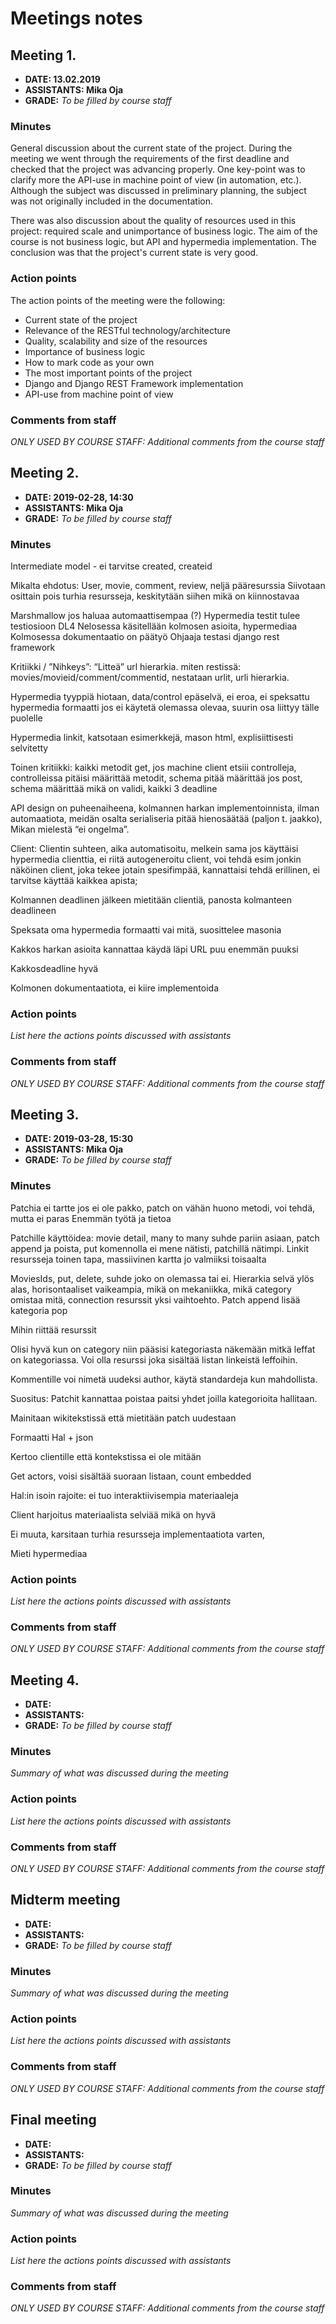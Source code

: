# Meetings notes

## Meeting 1.
* **DATE: 13.02.2019**
* **ASSISTANTS: Mika Oja**
* **GRADE:** *To be filled by course staff*

### Minutes

General discussion about the current state of the project.
During the meeting we went through the requirements of the first deadline and checked that the project was advancing properly. One key-point was to clarify more the API-use in machine point of view (in automation, etc.). Although the subject was discussed in preliminary planning, the subject was not originally included in the documentation.

There was also discussion about the quality of resources used in this project: required scale and unimportance of business logic. The aim of the course is not business logic, but API and hypermedia implementation. The conclusion was that the project's current state is very good.

### Action points
The action points of the meeting were the following:
* Current state of the project
* Relevance of the RESTful technology/architecture
* Quality, scalability and size of the resources
* Importance of business logic
* How to mark code as your own
* The most important points of the project
* Django and Django REST Framework implementation
* API-use from machine point of view

### Comments from staff
*ONLY USED BY COURSE STAFF: Additional comments from the course staff*

## Meeting 2.
* **DATE: 2019-02-28, 14:30**
* **ASSISTANTS: Mika Oja**
* **GRADE:** *To be filled by course staff*

### Minutes
Intermediate model - ei tarvitse created, createid

Mikalta ehdotus:
User, movie, comment, review, neljä pääresurssia
Siivotaan osittain pois turhia resursseja, 
keskitytään siihen mikä on kiinnostavaa

Marshmallow jos haluaa automaattisempaa (?)
Hypermedia testit tulee testiosioon DL4
Nelosessa käsitellään kolmosen asioita, hypermediaa
Kolmosessa dokumentaatio on päätyö
Ohjaaja testasi django rest framework

Kritiikki / ”Nihkeys”: 
“Litteä” url hierarkia. miten restissä: movies/movieid/comment/commentid, nestataan urlit, urli hierarkia.

Hypermedia tyyppiä hiotaan, data/control epäselvä, ei eroa, ei speksattu hypermedia formaatti jos ei käytetä olemassa olevaa, suurin osa liittyy tälle puolelle 

Hypermedia linkit, katsotaan esimerkkejä, mason html, explisiittisesti selvitetty
 
Toinen kritiikki: kaikki metodit get, jos machine client etsiii controlleja, controlleissa pitäisi määrittää metodit, schema pitää määrittää jos post, schema määrittää mikä on validi, kaikki 3 deadline

API design on puheenaiheena, kolmannen harkan implementoinnista, ilman automaatiota, meidän osalta serialiseria pitää hienosäätää (paljon t. jaakko), Mikan mielestä “ei ongelma”.

Client:
Clientin suhteen, aika automatisoitu, melkein sama jos käyttäisi hypermedia clienttia, ei riitä autogeneroitu client, voi tehdä esim jonkin näköinen client, joka tekee jotain spesifimpää, kannattaisi tehdä erillinen, ei tarvitse käyttää kaikkea apista; 

Kolmannen deadlinen jälkeen mietitään clientiä, panosta kolmanteen deadlineen

Speksata oma hypermedia formaatti vai mitä, suosittelee masonia

Kakkos harkan asioita kannattaa käydä läpi
URL puu enemmän puuksi

Kakkosdeadline hyvä

Kolmonen dokumentaatiota, ei kiire implementoida


### Action points
*List here the actions points discussed with assistants*


### Comments from staff
*ONLY USED BY COURSE STAFF: Additional comments from the course staff*

## Meeting 3.
* **DATE: 2019-03-28, 15:30**
* **ASSISTANTS: Mika Oja**
* **GRADE:** *To be filled by course staff*

### Minutes
Patchia ei tartte jos ei ole pakko, patch on vähän huono metodi, voi tehdä, mutta ei paras
Enemmän työtä ja tietoa 

Patchille käyttöidea: movie detail, many to many suhde pariin asiaan, patch append ja poista, put komennolla ei mene nätisti, patchillä nätimpi. Linkit resursseja toinen tapa, massiivinen kartta jo valmiiksi toisaalta

MoviesIds, put, delete, suhde joko on olemassa tai ei. Hierarkia selvä ylös alas, horisontaaliset vaikeampia, mikä on mekaniikka, mikä category omistaa mitä, connection resurssit yksi vaihtoehto. Patch append lisää kategoria pop

Mihin riittää resurssit

Olisi hyvä kun on category niin pääsisi kategoriasta näkemään mitkä leffat on kategoriassa. Voi olla resurssi joka sisältää listan linkeistä leffoihin.

Kommentille voi nimetä uudeksi author, käytä standardeja kun mahdollista.

Suositus: Patchit kannattaa poistaa paitsi yhdet joilla kategorioita hallitaan.

Mainitaan wikitekstissä että mietitään patch uudestaan

Formaatti Hal + json

Kertoo clientille että kontekstissa ei ole mitään

Get actors, voisi sisältää suoraan listaan, count embedded

Hal:in isoin rajoite: ei tuo interaktiivisempia materiaaleja

Client harjoitus materiaalista selviää mikä on hyvä

Ei muuta, karsitaan turhia resursseja implementaatiota varten, 

Mieti hypermediaa


### Action points
*List here the actions points discussed with assistants*


### Comments from staff
*ONLY USED BY COURSE STAFF: Additional comments from the course staff*

## Meeting 4.
* **DATE:**
* **ASSISTANTS:**
* **GRADE:** *To be filled by course staff*

### Minutes
*Summary of what was discussed during the meeting*

### Action points
*List here the actions points discussed with assistants*


### Comments from staff
*ONLY USED BY COURSE STAFF: Additional comments from the course staff*

## Midterm meeting
* **DATE:**
* **ASSISTANTS:**
* **GRADE:** *To be filled by course staff*

### Minutes
*Summary of what was discussed during the meeting*

### Action points
*List here the actions points discussed with assistants*


### Comments from staff
*ONLY USED BY COURSE STAFF: Additional comments from the course staff*


## Final meeting
* **DATE:**
* **ASSISTANTS:**
* **GRADE:** *To be filled by course staff*

### Minutes
*Summary of what was discussed during the meeting*

### Action points
*List here the actions points discussed with assistants*


### Comments from staff
*ONLY USED BY COURSE STAFF: Additional comments from the course staff*
